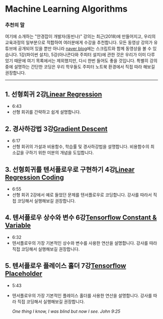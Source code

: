 
# Machine Learning Algorithms

### 추천의 말
여기에 소개하는 "안경잡이 개발자(동빈나)" 강의는 최근(2018)에 만들어지고, 우리의 교육과정의 일부분으로 적합하여 여러분에게 수강을 추천합니다. 모든 동영상 강의가 유튜브에 공개되어 있을 뿐만 아니라 [naver blog](https://blog.naver.com/ndb796/221036493985)에는 스크립트와 함께 동영상을 볼 수 있습니다.  1강(파이썬 설치), 5강(아나콘다와 주피터 설치)에 관한 것은 우리가 이미 다루었기 때문에 여기 목록에서는 제외했지만, 다시 한번 들어도 좋을 것입니다. 특별히 강의 중에 설명하는 간단한 코딩은 우리 학우들도 주피터 노트북 환경에서 직접 따라 해보길 권장합니다.

----------------------------------------------------------

## 1. 선형회귀 2강[Linear Regression](https://www.youtube.com/watch?v=IhNNpyWKorY&list=PLRx0vPvlEmdAbnmLH9yh03cw9UQU_o7PO&index=2)
- 6:43
- 선형 회귀를 간략하고 쉽게 설명합니다.

## 2. 경사하강법 3강[Gradient Descent](https://www.youtube.com/watch?v=YK9PNTJ_aFA&list=PLRx0vPvlEmdAbnmLH9yh03cw9UQU_o7PO&index=3)
- 6:17
- 선형 회귀의 가설과 비용함수, 학습률 및 경사하강법을 설명합니다. 비용함수의 최소값을 구하기 위한 미분의 개념을 도입합니다.

## 3. 선형회귀를 텐서플로우로 구현하기 4강[Linear Regression Coding](https://www.youtube.com/watch?v=bttjuId61dw&list=PLRx0vPvlEmdAbnmLH9yh03cw9UQU_o7PO&index=4)
- 6:55
- 선형 회귀 2강에서 예로 들었던 문제를 텐서플로우로 코딩합니다. 강사를 따라서 직접 코딩해서 실행해보길 권장합니다.

## 4. 텐서플로우 상수와 변수 6강[Tensorflow Constant & Variable](https://www.youtube.com/watch?v=JbrBKPm1QEo&list=PLRx0vPvlEmdAbnmLH9yh03cw9UQU_o7PO&index=6)
- 6:32
- 텐서플로우의 가장 기본적인 상수와 변수를 사용한 연산을 설명합니다. 강사를 따라 직접 코딩해서 실행해보길 권장합니다.

## 5. 텐서플로우 플레이스 홀더 7강[Tensorflow Placeholder](https://www.youtube.com/watch?v=4hnzae4vZPA&list=PLRx0vPvlEmdAbnmLH9yh03cw9UQU_o7PO&index=7)
- 5:43
- 텐서플로우의 가장 기본적인 플레이스 홀더를 사용한 연산을 설명합니다. 강사를 따라 직접 코딩해서 실행해보길 권장합니다.

  _One thing I know, I was blind but now I see. John 9:25_
